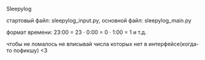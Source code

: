 Sleepylog

стартовый файл: sleepylog_input.py, основной файл: sleepylog_main.py

формат времени:
23:00 = 23 · 0:00 = 0 · 1:00 = 1 и т.д. 

чтобы не ломалось не вписывай числа которых нет в интерфейсе(когда-то пофикшу) <3

